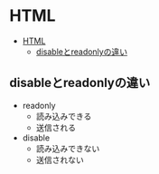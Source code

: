 # HTML

- [HTML](#html)
  - [disableとreadonlyの違い](#disableとreadonlyの違い)

## disableとreadonlyの違い

- readonly
    - 読み込みできる
    - 送信される
- disable
    - 読み込みできない
    - 送信されない
